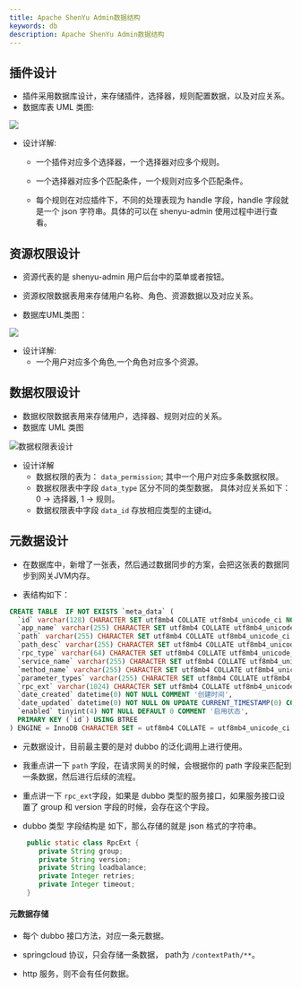 ```yaml
---
title: Apache ShenYu Admin数据结构
keywords: db
description: Apache ShenYu Admin数据结构
---
```


## 插件设计
* 插件采用数据库设计，来存储插件，选择器，规则配置数据，以及对应关系。
* 数据库表 UML 类图:

 ![](/img/shenyu/db/shenyu-db.png)

* 设计详解:
  
   * 一个插件对应多个选择器，一个选择器对应多个规则。

   * 一个选择器对应多个匹配条件，一个规则对应多个匹配条件。

   * 每个规则在对应插件下，不同的处理表现为 handle 字段，handle 字段就是一个 json 字符串。具体的可以在 shenyu-admin 使用过程中进行查看。

## 资源权限设计     
* 资源代表的是 shenyu-admin 用户后台中的菜单或者按钮。

* 资源权限数据表用来存储用户名称、角色、资源数据以及对应关系。
   
* 数据库UML类图：

![](/img/shenyu/db/shenyu-permission-db.png)

* 设计详解:
   * 一个用户对应多个角色,一个角色对应多个资源。


## 数据权限设计
* 数据权限数据表用来存储用户，选择器、规则对应的关系。
* 数据库 UML 类图

![数据权限表设计](/img/shenyu/db/data_permission.png)

* 设计详解
   * 数据权限的表为： `data_permission`; 其中一个用户对应多条数据权限。
   * 数据权限表中字段 `data_type` 区分不同的类型数据， 具体对应关系如下：0 -> 选择器, 1 -> 规则。
   * 数据权限表中字段 `data_id` 存放相应类型的主键id。
    
## 元数据设计

* 在数据库中，新增了一张表，然后通过数据同步的方案，会把这张表的数据同步到网关JVM内存。

* 表结构如下：

```sql
CREATE TABLE  IF NOT EXISTS `meta_data` (
  `id` varchar(128) CHARACTER SET utf8mb4 COLLATE utf8mb4_unicode_ci NOT NULL COMMENT 'id',
  `app_name` varchar(255) CHARACTER SET utf8mb4 COLLATE utf8mb4_unicode_ci NOT NULL COMMENT '应用名称',
  `path` varchar(255) CHARACTER SET utf8mb4 COLLATE utf8mb4_unicode_ci NOT NULL COMMENT '路径,不能重复',
  `path_desc` varchar(255) CHARACTER SET utf8mb4 COLLATE utf8mb4_unicode_ci NOT NULL COMMENT '路径描述',
  `rpc_type` varchar(64) CHARACTER SET utf8mb4 COLLATE utf8mb4_unicode_ci NOT NULL COMMENT 'rpc类型',
  `service_name` varchar(255) CHARACTER SET utf8mb4 COLLATE utf8mb4_unicode_ci NULL DEFAULT NULL COMMENT '服务名称',
  `method_name` varchar(255) CHARACTER SET utf8mb4 COLLATE utf8mb4_unicode_ci NULL DEFAULT NULL COMMENT '方法名称',
  `parameter_types` varchar(255) CHARACTER SET utf8mb4 COLLATE utf8mb4_unicode_ci NULL DEFAULT NULL COMMENT '参数类型 多个参数类型 逗号隔开',
  `rpc_ext` varchar(1024) CHARACTER SET utf8mb4 COLLATE utf8mb4_unicode_ci NULL DEFAULT NULL COMMENT 'rpc的扩展信息，json格式',
  `date_created` datetime(0) NOT NULL COMMENT '创建时间',
  `date_updated` datetime(0) NOT NULL ON UPDATE CURRENT_TIMESTAMP(0) COMMENT '更新时间',
  `enabled` tinyint(4) NOT NULL DEFAULT 0 COMMENT '启用状态',
  PRIMARY KEY (`id`) USING BTREE
) ENGINE = InnoDB CHARACTER SET = utf8mb4 COLLATE = utf8mb4_unicode_ci ROW_FORMAT = Dynamic;

```

* 元数据设计，目前最主要的是对 dubbo 的泛化调用上进行使用。

* 我重点讲一下 `path` 字段，在请求网关的时候，会根据你的 path 字段来匹配到一条数据，然后进行后续的流程。

* 重点讲一下 `rpc_ext`字段，如果是 dubbo 类型的服务接口，如果服务接口设置了 group 和 version 字段的时候，会存在这个字段。

* dubbo 类型 字段结构是 如下，那么存储的就是 json 格式的字符串。

  ```java
   public static class RpcExt {
      private String group;
      private String version;
      private String loadbalance;
      private Integer retries;
      private Integer timeout;
   }
  ```

#### 元数据存储

* 每个 dubbo 接口方法，对应一条元数据。

* springcloud 协议，只会存储一条数据， path为 `/contextPath/**`。

* http 服务，则不会有任何数据。